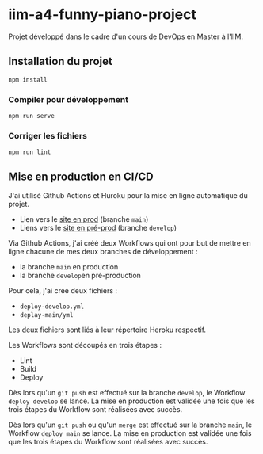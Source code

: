 # iim-a4-funny-piano-project
Projet développé dans le cadre d'un cours de DevOps en Master à l'IIM. 

## Installation du projet
```
npm install
```

### Compiler pour développement
```
npm run serve
```

### Corriger les fichiers
```
npm run lint
```

## Mise en production en CI/CD

J'ai utilisé Github Actions et Huroku pour la mise en ligne automatique du projet.

- Lien vers le [site en prod](https://iim-a4-funny-piano-project.herokuapp.com/) (branche `main`)
- Liens vers le [site en pré-prod](https://iim-a4-funny-piano-dev.herokuapp.com/) (branche `develop`)

Via Github Actions, j'ai créé deux Workflows qui ont pour but de mettre en ligne chacune de mes deux branches de développement :
- la branche `main` en production 
- la branche `develop`en pré-production

Pour cela, j'ai créé deux fichiers : 
- `deploy-develop.yml`
- `deplay-main/yml`

Les deux fichiers sont liés à leur répertoire Heroku respectif. 

Les Workflows sont découpés en trois étapes : 
- Lint
- Build
- Deploy

Dès lors qu'un `git push` est effectué sur la branche `develop`, le Workflow `deploy develop` se lance. La mise en production est validée une fois que les trois étapes du Workflow sont réalisées avec succès. 

Dès lors qu'un `git push` ou qu'un `merge` est effectué sur la branche `main`, le Workflow `deploy main` se lance. La mise en production est validée une fois que les trois étapes du Workflow sont réalisées avec succès. 
